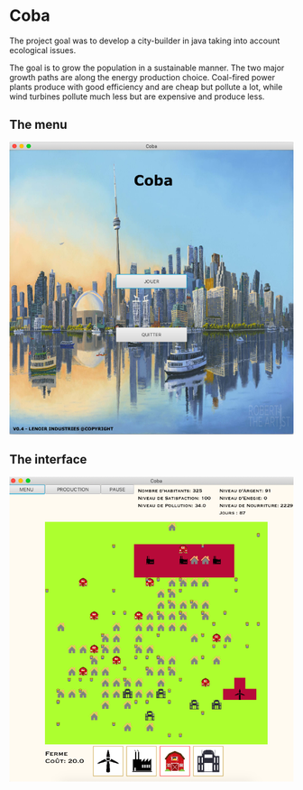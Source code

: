# Coba 
The project goal was to develop a city-builder in java taking into account ecological issues.

The goal is to grow the population in a sustainable manner. The two major growth paths are along the energy production choice. Coal-fired power plants produce with good efficiency and are cheap but pollute a lot, while wind turbines pollute much less but are expensive and produce less.

## The menu
![image of the menu](doc/menu.png)

## The interface
![image of the menu](doc/village.png)


